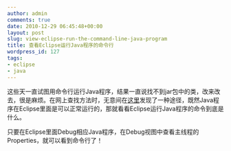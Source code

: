 ```yaml
---
author: admin
comments: true
date: 2010-12-29 06:45:48+00:00
layout: post
slug: view-eclipse-run-the-command-line-java-program
title: 查看Eclipse运行Java程序的命令行
wordpress_id: 127
tags:
- eclipse
- java
---
```


这些天一直试图用命令行运行Java程序，结果一直说找不到jar包中的类，改来改去，很是麻烦。在网上查找方法时，无意间在[这里](http://http://pire-cao.spaces.live.com/blog/cns!C2130CDC4173DBDA!1584.entry)发现了一种途径，既然Java程序在Eclipse里面是可以正常运行的，那就看看Eclipse运行Java程序的命令到底是什么。

 

只要在Eclipse里面Debug相应Java程序，在Debug视图中查看主线程的Properties，就可以看到命令行了！
